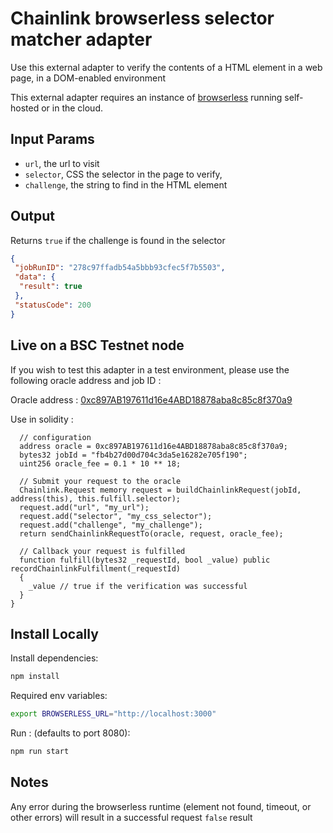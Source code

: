 # Chainlink browserless selector matcher adapter


Use this external adapter to verify the contents of a HTML element in a web page, in a DOM-enabled environment

This external adapter requires an instance of [browserless](https://www.browserless.io/) running self-hosted or in the cloud. 
## Input Params

- `url`, the url to visit
- `selector`, CSS the selector in the page to verify,
- `challenge`, the string to find in the HTML element

## Output
Returns `true` if the challenge is found in the selector
```json
{
 "jobRunID": "278c97ffadb54a5bbb93cfec5f7b5503",
 "data": {
  "result": true
 },
 "statusCode": 200
}
```

## Live on a BSC Testnet node

If you wish to test this adapter in a test environment, please use the following oracle address and job ID :

Oracle address : [0xc897AB197611d16e4ABD18878aba8c85c8f370a9](https://testnet.bscscan.com/address/0xc897AB197611d16e4ABD18878aba8c85c8f370a9)

Use in solidity :
```solidity
  // configuration
  address oracle = 0xc897AB197611d16e4ABD18878aba8c85c8f370a9;
  bytes32 jobId = "fb4b27d00d704c3da5e16282e705f190";
  uint256 oracle_fee = 0.1 * 10 ** 18;

  // Submit your request to the oracle
  Chainlink.Request memory request = buildChainlinkRequest(jobId, address(this), this.fulfill.selector);
  request.add("url", "my_url"); 
  request.add("selector", "my_css_selector"); 
  request.add("challenge", "my_challenge");
  return sendChainlinkRequestTo(oracle, request, oracle_fee);

  // Callback your request is fulfilled
  function fulfill(bytes32 _requestId, bool _value) public recordChainlinkFulfillment(_requestId)
  {
    _value // true if the verification was successful
  }
}

```

## Install Locally

Install dependencies:

```bash
npm install
```

Required env variables:

```bash
export BROWSERLESS_URL="http://localhost:3000"
```

Run : (defaults to port 8080):

```bash
npm run start
```

## Notes

Any error during the browserless runtime (element not found, timeout, or other errors) will result in a successful request `false` result
